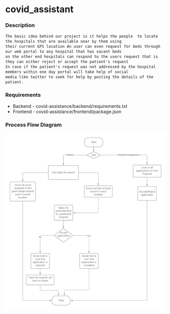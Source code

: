 # covid_assistant

### Description
```
The basic idea behind our project is it helps the people  to locate the hospitals that are available near by them using
their current GPS location An user can even request for beds through our web portal to any hospital that has vacant beds 
on the other end hospitals can respond to the users request that is they can either reject or accept the patient's request 
In case if the patient's request was not addressed by the hospital members within one day portal will take help of social 
media like twitter to seek for help by posting the details of the patient.
```

### Requirements

* Backend  - covid-assistance/backend/requirements.txt
* Frontend - covid-assistance/frontend/package.json

### Process Flow Diagram

![process flow](https://github.com/Jeffrin-J/covid-assistance/blob/master/flow_diagrams/flowchart.png?raw=true)
